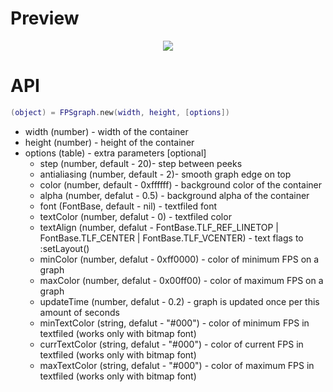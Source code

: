 # Preview

<p align="center">
  <img src="Gideros_examples/img/graph.png">
</p>

# API
```lua
(object) = FPSgraph.new(width, height, [options])
```

* width (number) - width of the container
* height (number) - height of the container
* options (table) - extra parameters [optional]
	* step (number, default - 20)- step between peeks
	* antialiasing (number, default - 2)- smooth graph edge on top
	* color (number, default - 0xffffff) - background color of the container
	* alpha (number, defalut - 0.5) - background alpha of the container
	* font (FontBase, default - nil) - textfiled font
	* textColor (number, defalut - 0) - textfiled color
	* textAlign (number, defalut -  FontBase.TLF_REF_LINETOP | FontBase.TLF_CENTER | FontBase.TLF_VCENTER) - text flags to :setLayout()
	* minColor (number, defalut - 0xff0000) - color of minimum FPS on a graph
	* maxColor (number, defalut - 0x00ff00) - color of maximum FPS on a graph
	* updateTime (number, defalut - 0.2) - graph is updated once per this amount of seconds
	* minTextColor (string, defalut - "#000") - color of minimum FPS in textfiled (works only with bitmap font)
	* currTextColor (string, defalut - "#000") - color of current FPS in textfiled (works only with bitmap font)
	* maxTextColor (string, defalut - "#000") - color of maximum FPS in textfiled (works only with bitmap font)
